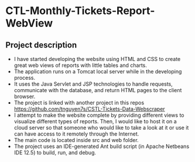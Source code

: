 # CTL-Monthly-Tickets-Report-WebView
## Project description
- I have started developing the website using HTML and CSS to create great web views of reports with little tables and charts. 
- The application runs on a Tomcat local server while in the developing process.
- It uses the Java Servlet and JSP technologies to handle requests, communicate with the database, and return HTML pages to the client browser.
- The project is linked with another project in this repos https://github.com/tnguyen7s/CSTL-Tickets-Data-Webscraper
- I attempt to make the website complete by providing different views to visualize different types of reports. Then, I would like to host it on a cloud server so that someone who would like to take a look at it or use it can have access to it remotely through the Internet.
- The main code is located inside src and web folder.
- The project uses an IDE-generated Ant build script (in Apache Netbeans IDE 12.5) to build, run, and debug.

